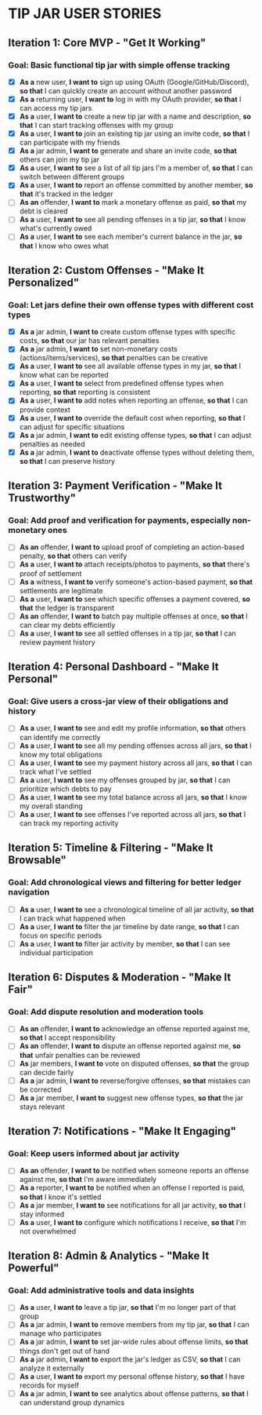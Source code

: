 # TIP JAR USER STORIES

## Iteration 1: Core MVP - "Get It Working"

### Goal: Basic functional tip jar with simple offense tracking

- [x] **As a** new user, **I want to** sign up using OAuth (Google/GitHub/Discord), **so that** I can quickly create an account without another password
- [x] **As a** returning user, **I want to** log in with my OAuth provider, **so that** I can access my tip jars
- [x] **As a** user, **I want to** create a new tip jar with a name and description, **so that** I can start tracking offenses with my group
- [x] **As a** user, **I want to** join an existing tip jar using an invite code, **so that** I can participate with my friends
- [x] **As a** jar admin, **I want to** generate and share an invite code, **so that** others can join my tip jar
- [x] **As a** user, **I want to** see a list of all tip jars I'm a member of, **so that** I can switch between different groups
- [x] **As a** user, **I want to** report an offense committed by another member, **so that** it's tracked in the ledger
- [ ] **As an** offender, **I want to** mark a monetary offense as paid, **so that** my debt is cleared
- [ ] **As a** user, **I want to** see all pending offenses in a tip jar, **so that** I know what's currently owed
- [ ] **As a** user, **I want to** see each member's current balance in the jar, **so that** I know who owes what

## Iteration 2: Custom Offenses - "Make It Personalized"

### Goal: Let jars define their own offense types with different cost types

- [x] **As a** jar admin, **I want to** create custom offense types with specific costs, **so that** our jar has relevant penalties
- [x] **As a** jar admin, **I want to** set non-monetary costs (actions/items/services), **so that** penalties can be creative
- [x] **As a** user, **I want to** see all available offense types in my jar, **so that** I know what can be reported
- [x] **As a** user, **I want to** select from predefined offense types when reporting, **so that** reporting is consistent
- [x] **As a** user, **I want to** add notes when reporting an offense, **so that** I can provide context
- [x] **As a** user, **I want to** override the default cost when reporting, **so that** I can adjust for specific situations
- [x] **As a** jar admin, **I want to** edit existing offense types, **so that** I can adjust penalties as needed
- [x] **As a** jar admin, **I want to** deactivate offense types without deleting them, **so that** I can preserve history

## Iteration 3: Payment Verification - "Make It Trustworthy"

### Goal: Add proof and verification for payments, especially non-monetary ones

- [ ] **As an** offender, **I want to** upload proof of completing an action-based penalty, **so that** others can verify
- [ ] **As a** user, **I want to** attach receipts/photos to payments, **so that** there's proof of settlement
- [ ] **As a** witness, **I want to** verify someone's action-based payment, **so that** settlements are legitimate
- [ ] **As a** user, **I want to** see which specific offenses a payment covered, **so that** the ledger is transparent
- [ ] **As an** offender, **I want to** batch pay multiple offenses at once, **so that** I can clear my debts efficiently
- [ ] **As a** user, **I want to** see all settled offenses in a tip jar, **so that** I can review payment history

## Iteration 4: Personal Dashboard - "Make It Personal"

### Goal: Give users a cross-jar view of their obligations and history

- [ ] **As a** user, **I want to** see and edit my profile information, **so that** others can identify me correctly
- [ ] **As a** user, **I want to** see all my pending offenses across all jars, **so that** I know my total obligations
- [ ] **As a** user, **I want to** see my payment history across all jars, **so that** I can track what I've settled
- [ ] **As a** user, **I want to** see my offenses grouped by jar, **so that** I can prioritize which debts to pay
- [ ] **As a** user, **I want to** see my total balance across all jars, **so that** I know my overall standing
- [ ] **As a** user, **I want to** see offenses I've reported across all jars, **so that** I can track my reporting activity

## Iteration 5: Timeline & Filtering - "Make It Browsable"

### Goal: Add chronological views and filtering for better ledger navigation

- [ ] **As a** user, **I want to** see a chronological timeline of all jar activity, **so that** I can track what happened when
- [ ] **As a** user, **I want to** filter the jar timeline by date range, **so that** I can focus on specific periods
- [ ] **As a** user, **I want to** filter jar activity by member, **so that** I can see individual participation

## Iteration 6: Disputes & Moderation - "Make It Fair"

### Goal: Add dispute resolution and moderation tools

- [ ] **As an** offender, **I want to** acknowledge an offense reported against me, **so that** I accept responsibility
- [ ] **As an** offender, **I want to** dispute an offense reported against me, **so that** unfair penalties can be reviewed
- [ ] **As** jar members, **I want to** vote on disputed offenses, **so that** the group can decide fairly
- [ ] **As a** jar admin, **I want to** reverse/forgive offenses, **so that** mistakes can be corrected
- [ ] **As a** jar member, **I want to** suggest new offense types, **so that** the jar stays relevant

## Iteration 7: Notifications - "Make It Engaging"

### Goal: Keep users informed about jar activity

- [ ] **As an** offender, **I want to** be notified when someone reports an offense against me, **so that** I'm aware immediately
- [ ] **As a** reporter, **I want to** be notified when an offense I reported is paid, **so that** I know it's settled
- [ ] **As a** jar member, **I want to** see notifications for all jar activity, **so that** I stay informed
- [ ] **As a** user, **I want to** configure which notifications I receive, **so that** I'm not overwhelmed

## Iteration 8: Admin & Analytics - "Make It Powerful"

### Goal: Add administrative tools and data insights

- [ ] **As a** user, **I want to** leave a tip jar, **so that** I'm no longer part of that group
- [ ] **As a** jar admin, **I want to** remove members from my tip jar, **so that** I can manage who participates
- [ ] **As a** jar admin, **I want to** set jar-wide rules about offense limits, **so that** things don't get out of hand
- [ ] **As a** jar admin, **I want to** export the jar's ledger as CSV, **so that** I can analyze it externally
- [ ] **As a** user, **I want to** export my personal offense history, **so that** I have records for myself
- [ ] **As a** jar admin, **I want to** see analytics about offense patterns, **so that** I can understand group dynamics
